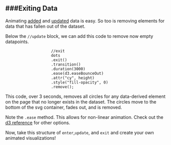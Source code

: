 ###Exiting Data
---

Animating [added](enter.md) and [updated](update.md) data is easy. So too is removing elements for data that has fallen out of the dataset.

Below the `//update` block, we can add this code to remove now empty datapoints.

```
					//exit
					dots
					.exit()
					.transition()
					.duration(3000)
					.ease(d3.easeBounceOut)
					.attr("cy", height)
					.style("fill-opacity", 0)
					.remove();
```

This code, over 3 seconds, removes all circles for any data-derived element on the page that no longer exists in the dataset. The circles move to the bottom of the svg container, fades out, and is removed.

Note the `.ease` method. This allows for non-linear animation. Check out the [d3 reference](https://github.com/d3/d3-ease) for other options.

Now, take this structure of `enter`,`update`, and `exit` and create your own animated visualizations!
